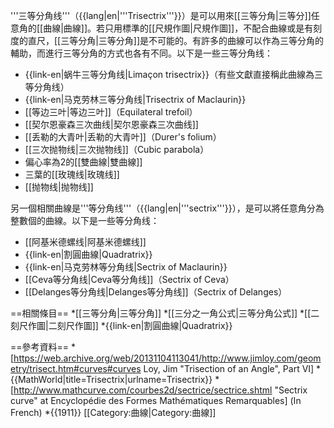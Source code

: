 '''三等分角线'''（{{lang|en|'''Trisectrix'''}}）是可以用來[[三等分角|三等分]]任意角的[[曲線|曲線]]。若只用標準的[[尺規作圖|尺規作圖]]，不配合曲線或是有刻度的直尺，[[三等分角|三等分角]]是不可能的。有許多的曲線可以作為三等分角的輔助，而進行三等分角的方式也各有不同。以下是一些三等分角线：
* {{link-en|蜗牛三等分角线|Limaçon trisectrix}}（有些文獻直接稱此曲線為三等分角线）
* {{link-en|马克劳林三等分角线|Trisectrix of Maclaurin}}
* [[等边三叶|等边三叶]]（Equilateral trefoil）
* [[契尔恩豪森三次曲线|契尔恩豪森三次曲线]]
* [[丢勒的大青叶|丢勒的大青叶]]（Durer's folium）
* [[三次抛物线|三次抛物线]]（Cubic parabola）
* 偏心率為2的[[雙曲線|雙曲線]]
* 三葉的[[玫瑰线|玫瑰线]]
* [[抛物线|抛物线]]

另一個相關曲線是'''等分角线'''（{{lang|en|'''sectrix'''}}），是可以將任意角分為整數個的曲線。以下是一些等分角线：
* [[阿基米德螺线|阿基米德螺线]]
* {{link-en|割圓曲線|Quadratrix}}
* {{link-en|马克劳林等分角线|Sectrix of Maclaurin}}
* [[Ceva等分角线|Ceva等分角线]]（Sectrix of Ceva）
* [[Delanges等分角线|Delanges等分角线]]（Sectrix of Delanges）


==相關條目==
*[[三等分角|三等分角]]
*[[三分之一角公式|三等分角公式]]
*[[二刻尺作圖|二刻尺作圖]]
*{{link-en|割圓曲線|Quadratrix}}

==參考資料==
*[https://web.archive.org/web/20131104113041/http://www.jimloy.com/geometry/trisect.htm#curves#curves  Loy, Jim "Trisection of an Angle", Part VI]
*{{MathWorld|title=Trisectrix|urlname=Trisectrix}}
*[http://www.mathcurve.com/courbes2d/sectrice/sectrice.shtml "Sectrix curve" at Encyclopédie des Formes Mathématiques Remarquables] (In French)
*{{1911}}
[[Category:曲線|Category:曲線]]